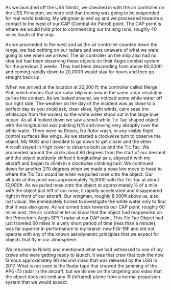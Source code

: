 As we launched off the USS Nimitz, we checked in with the air controller on the USS Princeton,
we were told that training was going to be suspended for real world tasking. My wingman
joined up and we proceeded towards a contact to the west of our CAP (Combat Air Patrol)
point. The CAP point is where we would hold prior to commencing our training runs, roughly
40 miles South of the ship.

As we proceeded to the west and as the air controller counted down the range, we had nothing
on our radars and were unaware of what we were going to see when we arrived. The air
controller on the ship also had no idea but had been observing these objects on their Aegis
combat system for the previous 2 weeks. They had been descending from above 80,000ft and
coming rapidly down to 20,000ft would stay for hours and then go straight back up.

When we arrived at the location at 20,000 ft, the controller called Merge Plot, which means
that our radar blip was now in the same radar resolution cell as the contact. As we looked
around, we noticed some white water off our right side. The weather on the day of the
incident was as close to a perfect day as you could ask, clear skies, light winds, calm seas (no
whitecaps from the waves) so the white water stood out in the large blue ocean. As all 4
looked down we saw a small white Tic Tac shaped object with the longitudinal axis pointing N/S
and moving very abruptly over the white water. There were no Rotors, No Rotor wash, or any
visible flight control surfaces like wings. As we started a clockwise turn to observe the object,
My WSO and I decided to go down to get closer and the other Aircraft stayed in High cover to
observe both us and the Tic Tac. We proceeded around the circle about 90 degrees from the
start of our descent and the object suddenly shifted it longitudinal axis, aligned it with my
aircraft and began to climb in a clockwise climbing turn. We continued down for another 270
degrees when we made a nose low move to head to where the Tic Tac would be when we
pulled nose onto the object. Our altitude at this point was approximately 15,000ft with the Tic
Tac at about 12,000ft. As we pulled nose onto the object at approximately ½ of a mile with the
object just left of our nose, it rapidly accelerated and disappeared right in front of our aircraft.
Our wingman, roughly 8,000ft above us, also lost visual. We immediately turned to investigate
the white water only to find that it was also gone. As we turned back towards our CAP point,
roughly 60 miles east, the air controller let us know that the object had reappeared on the
Princeton’s Aegis SPY 1 radar at our CAP point. This Tic Tac Object had just traveled 60 miles in
a very short period of time (less than a minute), was far superior in performance to my brand-
new F/A-18F and did not operate with any of the known aerodynamic principles that we expect
for objects that fly in our atmosphere.

We returned to Nimitz and mentioned what we had witnessed to one of my crews who were
getting ready to launch. It was that crew that took the now famous approximately 90 second
video that was released by the USG in 2017. What is not seen is the Radar tape that showed
the jamming of the APG-73 radar in the aircraft, but we do see on the targeting pod video that
the object does not emit any IR (infrared) plume from a normal propulsion system that we
would expect. 